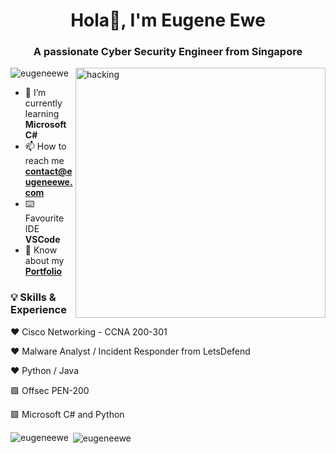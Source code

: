 <h1 align="center">Hola👋, I'm Eugene Ewe</h1>
<h3 align="center">A passionate Cyber Security Engineer from Singapore</h3>
<img align="right" alt="hacking" width="400" src="https://media.tenor.com/zzntm2_9B3gAAAAC/hacker.gif">

<p align="left"> <img src="https://komarev.com/ghpvc/?username=eugeneewe&label=Profile%20views&color=0e75b6&style=flat" alt="eugeneewe" /> </p>

- 🌱 I’m currently learning **Microsoft C#**
- 📫 How to reach me **contact@eugeneewe.com**
- ⌨️ Favourite IDE **VSCode**
- 📄 Know about my **[Portfolio](https://eugeneewe.com)**

<h3 align="left">💡 Skills & Experience</h3>

❤️ Cisco Networking - CCNA 200-301

❤️ Malware Analyst / Incident Responder from LetsDefend

❤️ Python / Java 

🟩 Offsec PEN-200

🟩 Microsoft C# and Python


<p><img align="left" src="https://github-readme-stats.vercel.app/api/top-langs?username=eugeneewe&show_icons=true&locale=en&layout=compact" alt="eugeneewe" /></p>

<p>&nbsp;<img align="center" src="https://github-readme-stats.vercel.app/api?username=eugeneewe&show_icons=true&locale=en" alt="eugeneewe" /></p>
